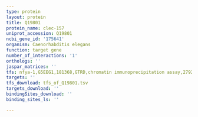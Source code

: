```yaml
---
type: protein
layout: protein
title: Q19801
protein_name: clec-157
uniprot_accession: Q19801
ncbi_gene_id: '175641'
organism: Caenorhabditis elegans
function: target gene
number_of_interactions: '1'
orthologs: ''
jaspar_matrices: ''
tfs: nfya-1,G5EEG1,181368,GTRD,chromatin immunoprecipitation assay,27924024%5Buid%5D,No
targets: ''
tfs_download: tfs_of_Q19801.tsv
targets_download: ''
bindingSites_download: ''
binding_sites_ls: ''

---
```

